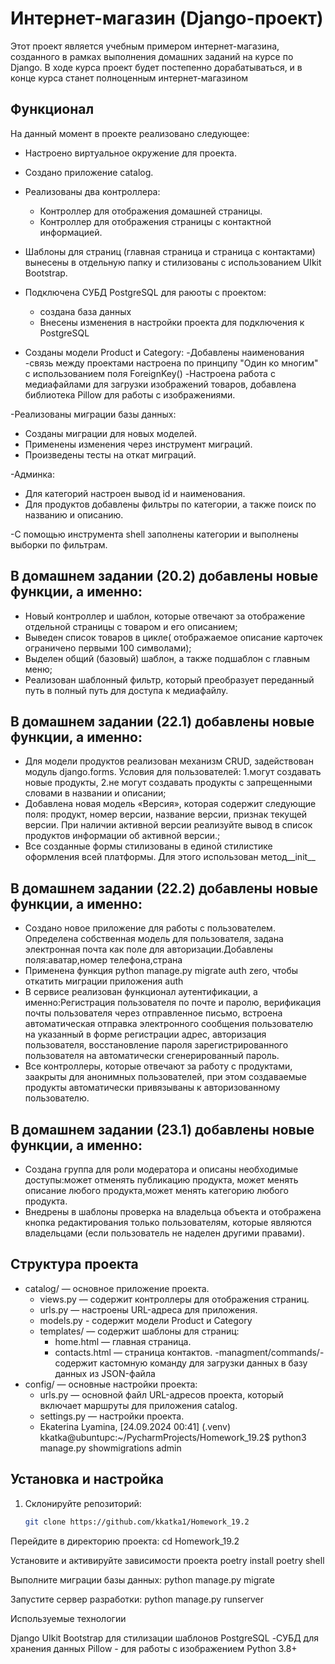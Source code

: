 # Интернет-магазин (Django-проект)

Этот проект является учебным примером интернет-магазина, созданного в рамках выполнения домашних заданий на курсе по Django. В ходе курса проект будет постепенно дорабатываться, и в конце курса станет полноценным интернет-магазином 

## Функционал

На данный момент в проекте реализовано следующее:
- Настроено виртуальное окружение для проекта.
- Создано приложение catalog.
  
- Реализованы два контроллера:
  - Контроллер для отображения домашней страницы.
  - Контроллер для отображения страницы с контактной информацией.
- Шаблоны для страниц (главная страница и страница с контактами) вынесены в отдельную папку и стилизованы с использованием UIkit Bootstrap.
  
- Подключена СУБД PostgreSQL для раюоты с проектом:
  - создана база данных
  - Внесены изменения в настройки проекта  для подключения к PostgreSQL
    
- Созданы модели Product и Category:
  -Добавлены наименования
  -связь между проектами настроена по принципу "Один ко многим" с использованием поля ForeignKey()
-Настроена работа с медиафайлами для загрузки изображений товаров, добавлена библиотека Pillow для работы с изображениями.

-Реализованы миграции базы данных:
  - Созданы миграции для новых моделей.
  - Применены изменения через инструмент миграций.
  - Произведены тесты на откат миграций.
    
-Админка:
  - Для категорий настроен вывод id и наименования.
  - Для продуктов добавлены фильтры по категории, а также поиск по названию и описанию.
    
-С помощью инструмента shell заполнены категории и выполнены выборки по фильтрам.

## В домашнем задании (20.2) добавлены новые функции, а именно:

  - Новый контроллер и шаблон, которые  отвечают за отображение отдельной страницы с товаром и его описанием;
  - Выведен список товаров в цикле( отображаемое описание карточек ограничено первыми 100 символами);
  - Выделен общий (базовый) шаблон, а также подшаблон с главным меню;
  - Реализован шаблонный фильтр, который преобразует переданный путь в полный путь для доступа к медиафайлу.


## В домашнем задании (22.1) добавлены новые функции, а именно:

  - Для модели продуктов реализован механизм CRUD, задействован модуль django.forms. Условия для пользователей:
    1.могут создавать новые продукты,
    2.не могут создавать продукты с запрещенными словами в названии и описании;
  - Добавлена новая модель «Версия», которая содержит следующие поля:
    продукт,
    номер версии,
    название версии,
    признак текущей версии.
    При наличии активной версии реализуйте вывод в список продуктов информации об активной версии.;
  - Все созданные формы стилизованы в единой стилистике оформления всей платформы. Для этого использован метод__init__

## В домашнем задании (22.2) добавлены новые функции, а именно:

  -  Создано новое приложение для работы с пользователем. Определена собственная модель для пользователя,  задана электронная почта как поле для авторизации.Добавлены поля:аватар,номер телефона,страна
  - Применена функция python manage.py migrate auth zero, чтобы откатить миграции приложения auth
  - В сервисе реализован функционал аутентификации, а именно:Регистрация пользователя по почте и паролю, верификация почты пользователя через отправленное письмо, встроена автоматическая отправка      электронного сообщения пользователю на указанный в форме регистрации адрес, авторизация пользователя, восстановление пароля зарегистрированного пользователя на автоматически сгенерированный        пароль.
 -  Все контроллеры, которые отвечают за работу с продуктами, заакрыты для анонимных пользователей, при этом создаваемые продукты автоматически привязываны к авторизованному пользователю.


## В домашнем задании (23.1) добавлены новые функции, а именно:
  -  Создана группа для роли модератора и описаны необходимые доступы:может отменять публикацию продукта, может менять описание любого продукта,может менять категорию любого продукта.
  -  Внедрены в шаблоны проверка на владельца объекта и отображена кнопка редактирования только пользователям, которые являются владельцами (если пользователь не наделен другими правами).



## Структура проекта

- catalog/ — основное приложение проекта.
  - views.py — содержит контроллеры для отображения страниц.
  - urls.py — настроены URL-адреса для приложения.
  - models.py - содержит модели Product и Category
  - templates/ — содержит шаблоны для страниц:
    - home.html — главная страница.
    - contacts.html — страница контактов.
  -managment/commands/- содержит кастомную команду для загрузки данных в базу данных из JSON-файла
- config/ — основные настройки проекта:
  - urls.py — основной файл URL-адресов проекта, который включает маршруты для приложения catalog.
  - settings.py — настройки проекта.
  - Ekaterina Lyamina, [24.09.2024 00:41]
(.venv) kkatka@ubuntupc:~/PycharmProjects/Homework_19.2$ python3 manage.py showmigrations
admin

## Установка и настройка

1. Склонируйте репозиторий:
   ```bash
   git clone https://github.com/kkatka1/Homework_19.2

Перейдите в директорию проекта:
cd Homework_19.2

Установите и активируйте зависимости проекта
poetry install
poetry shell

Выполните миграции базы данных:
python manage.py migrate

Запустите сервер разработки:
python manage.py runserver

Используемые технологии

Django
UIkit Bootstrap для стилизации шаблонов
PostgreSQL -СУБД для хранения данных
Pillow - для работы с изображением
Python 3.8+
